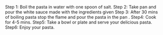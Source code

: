 Step 1: Boil the pasta in water with one spoon of salt.
Step 2: Take pan and pour the white sauce made with the ingredients given
Step 3: After 30 mins of boiling pasta stop the flame and pour the pasta in the pan .
Step4: Cook for 4-5 mins.
Step5: Take a bowl or plate and serve your delicious pasta.
Step6: Enjoy your pasta. 